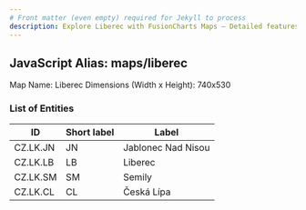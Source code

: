 ```yaml
---
# Front matter (even empty) required for Jekyll to process
description: Explore Liberec with FusionCharts Maps – Detailed features for seamless integration. Try now & enhance your data visualization today! 
---
```


## JavaScript Alias: maps/liberec

Map Name: Liberec
Dimensions (Width x Height): 740x530





### List of Entities

ID | Short label | Label
---|---|---|
CZ.LK.JN|JN|Jablonec Nad Nisou
CZ.LK.LB|LB|Liberec
CZ.LK.SM|SM|Semily
CZ.LK.CL|CL|Česká Lípa

